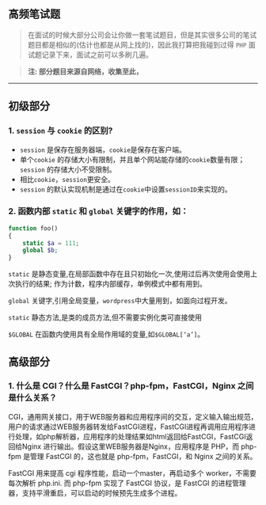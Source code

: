 ## 高频笔试题
> 在面试的时候大部分公司会让你做一套笔试题目，但是其实很多公司的笔试题目都是相似的(估计也都是从网上找的)，因此我打算把我碰到过得 `PHP` 面试题记录下来，面试之前可以多刷几遍。

> **注: 部分题目来源自网络，收集至此，**

- - - - -

## 初级部分

### 1. `session` 与 `cookie` 的区别?
- `session` 是保存在服务器端，`cookie`是保存在客户端。
- 单个`cookie` 的存储大小有限制，并且单个网站能存储的`cookie`数量有限；`session` 的存储大小不受限制。
- 相比`cookie`，`session`更安全。
- `session` 的默认实现机制是通过在`cookie`中设置`sessionID`来实现的。

### 2. 函数内部 `static` 和 `global` 关键字的作用，如：
```php
function foo()
{
    static $a = 111;
    global $b;
}
```

`static` 是静态变量,在局部函数中存在且只初始化一次,使用过后再次使用会使用上次执行的结果; 作为计数，程序内部缓存，单例模式中都有用到。

`global` 关键字,引用全局变量，`wordpress`中大量用到，如面向过程开发。

`static` 静态方法,是类的成员方法,但不需要实例化类可直接使用

`$GLOBAL` 在函数内使用具有全局作用域的变量,如`$GLOBAL[‘a’]`。
## 高级部分
### 1. 什么是 CGI？什么是 FastCGI？php-fpm，FastCGI，Nginx 之间是什么关系？
CGI，通用网关接口，用于WEB服务器和应用程序间的交互，定义输入输出规范，用户的请求通过WEB服务器转发给FastCGI进程，FastCGI进程再调用应用程序进行处理，如php解析器，应用程序的处理结果如html返回给FastCGI，FastCGI返回给Nginx 进行输出。假设这里WEB服务器是Nginx，应用程序是 PHP，而 php-fpm 是管理 FastCGI 的，这也就是 php-fpm，FastCGI，和 Nginx 之间的关系。

FastCGI 用来提高 cgi 程序性能，启动一个master，再启动多个 worker，不需要每次解析 php.ini. 而 php-fpm 实现了 FastCGI 协议，是 FastCGI 的进程管理器，支持平滑重启，可以启动的时候预先生成多个进程。